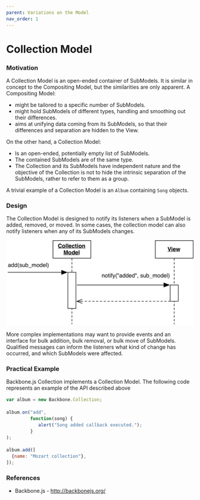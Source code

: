 ```yaml
---
parent: Variations on the Model
nav_order: 1
---
```

# Collection Model

### Motivation

A Collection Model is an open-ended container of SubModels. It is 
similar in concept to the Compositing Model, but the similarities are only
apparent. A Compositing Model:

- might be tailored to a specific number of SubModels.
- might hold SubModels of different types, handling and smoothing out 
  their differences.
- aims at unifying data coming from its SubModels, so that 
  their differences and separation are hidden to the View.

On the other hand, a Collection Model:

- Is an open-ended, potentially empty list of SubModels.
- The contained SubModels are of the same type.
- The Collection and its SubModels have independent nature and the 
  objective of the Collection is not to hide the intrinsic separation of the
  SubModels, rather to refer to them as a group.

A trivial example of a Collection Model is an ``Album`` containing ``Song`` objects.

### Design

The Collection Model is designed to notify its listeners 
when a SubModel is added, removed, or moved. In some cases,
the collection model can also notify listeners when any of its
SubModels changes.

<p align="center">
    <img src="images/collection_model/collection_model.png" /> 
</p>

More complex implementations may want to provide events and an interface 
for bulk addition, bulk removal, or bulk move of SubModels. Qualified 
messages can inform the listeners what kind of change has occurred, and 
which SubModels were affected.

### Practical Example

Backbone.js Collection implements a Collection Model. The following code
represents an example of the API described above

```javascript
var album = new Backbone.Collection;

album.on("add", 
         function(song) {
            alert("Song added callback executed.");
         }
);

album.add([
  {name: "Mozart collection"},
]);
```

### References

- Backbone.js - http://backbonejs.org/


